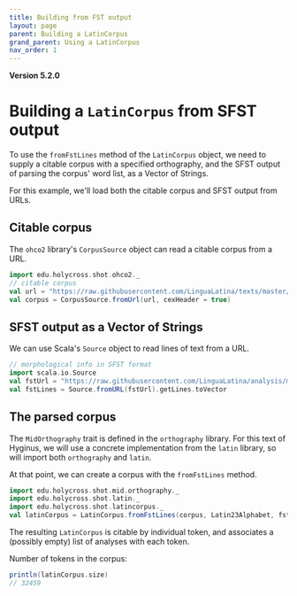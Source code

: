 ```yaml
---
title: Building from FST output
layout: page
parent: Building a LatinCorpus
grand_parent: Using a LatinCorpus
nav_order: 1
---
```


**Version 5.2.0**

# Building a `LatinCorpus` from SFST output

To use the `fromFstLines` method of the `LatinCorpus` object, we need to supply a citable corpus with a specified orthography, and the SFST output of parsing the corpus' word list, as a Vector of Strings.

For this example, we'll load both the citable corpus and SFST output from URLs.


## Citable corpus

The `ohco2` library's `CorpusSource` object can read a citable corpus from a URL.

```scala
import edu.holycross.shot.ohco2._
// citable corpus
val url = "https://raw.githubusercontent.com/LinguaLatina/texts/master/texts/latin23/hyginus.cex"
val corpus = CorpusSource.fromUrl(url, cexHeader = true)
```


## SFST output as a Vector of Strings

We can use Scala's `Source` object to read lines of text from a URL.

```scala
// morphological info in SFST format
import scala.io.Source
val fstUrl = "https://raw.githubusercontent.com/LinguaLatina/analysis/master/data/hyginus/hyginus-fst.txt"
val fstLines = Source.fromURL(fstUrl).getLines.toVector
```


## The parsed corpus

The `MidOrthography` trait is defined in the `orthography` library.  For this text of Hyginus, we will use a concrete implementation from the `latin` library, so will import both `orthography` and `latin`.  

At that point, we can create a corpus with the `fromFstLines` method.

```scala
import edu.holycross.shot.mid.orthography._
import edu.holycross.shot.latin._
import edu.holycross.shot.latincorpus._
val latinCorpus = LatinCorpus.fromFstLines(corpus, Latin23Alphabet, fstLines, strict=false)
```

The resulting `LatinCorpus` is citable by individual token, and associates a (possibly empty) list of analyses with each token.

Number of tokens in the corpus:

```scala
println(latinCorpus.size)
// 32459
```
